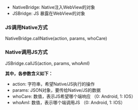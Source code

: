 - NativeBridge: Native注入WebView的对象
- JSBridge: JS 暴露在WebView的对象

### JS调用Native方式

NativeBridge.callNative(action, params, whoCare)

### Native调用JS方式

JSBridge.callJS(action, params, whoAmI)

**其中，各参数含义如下：**

- action: 字符串，希望Native/JS执行的操作
- params: JSON对象，要传给Native/JS的数据
- whoCare: 数值，表示JS希望哪个端响应 （0: Android, 1: IOS）
- whoAmI: 数值，表示哪个端调用JS （0: Android, 1: IOS）

